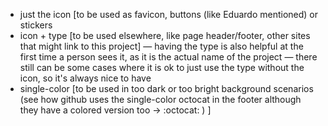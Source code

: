 * just the icon [to be used as favicon, buttons (like Eduardo mentioned) or stickers
* icon + type [to be used elsewhere, like page header/footer, other sites that might link to this project]
  — having the type is also helpful at the first time a person sees it, as it is the actual name of the project
  — there still can be some cases where it is ok to just use the type without the icon, so it's always nice to have
* single-color [to be used in too dark or too bright background scenarios (see how github uses the single-color octocat in the footer although they have a colored version too -> :octocat: ) ]
